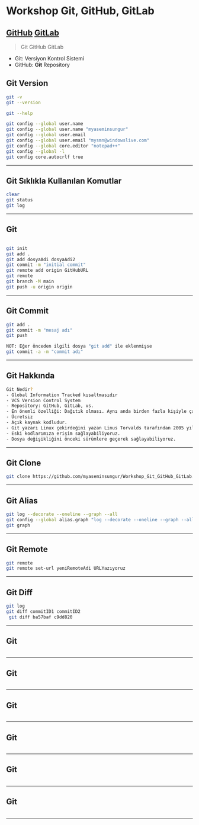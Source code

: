 # Workshop Git, GitHub, GitLab
[GitHub]()
[GitLab]()
---

 > Git
 > GitHub
 > GitLab

 - Git: Versiyon Kontrol Sistemi
 - GitHub: **Git** Repository


## Git Version
```sh
git -v
git --version

git --help

git config --global user.name
git config --global user.name "myaseminsungur"
git config --global user.email
git config --global user.email "mysmn@windowslive.com"
git config --global core.editor "notepad++"
git config --global -l
git config core.autocrlf true
```
---


## Git Sıklıkla Kullanılan Komutlar
```sh
clear
git status
git log
```
---


## Git
```sh

git init
git add .
git add dosyaAdi dosyaAdi2
git commit -m "initial commit"
git remote add origin GitHubURL
git remote
git branch -M main
git push -u origin origin

```
---


## Git Commit
```sh
git add .
git commit -m "mesaj adı"
git push

NOT: Eğer önceden ilgili dosya "git add" ile eklenmişse 
git commit -a -m "commit adı" 
```
---


## Git Hakkında
```sh
Git Nedir?
- Global Information Tracked kısaltmasıdır
- VCS Version Control System
- Repository: GitHub, GitLab, vs. 
- En önemli özelliği: Dağıtık olması. Aynı anda birden fazla kişiyle çalışabiliriz.
- Ücretsiz
- Açık kaynak kodludur. 
- Git yazarı Linux çekirdeğini yazan Linus Torvalds tarafından 2005 yılında yazılıyor.
- Eski kodlarımıza erişim sağlayabiliyoruz. 
- Dosya değişikliğini önceki sürümlere geçerek sağlayabiliyoruz.
```
---





## Git Clone
```sh
git clone https://github.com/myaseminsungur/Workshop_Git_GitHub_GitLab.git
```
---


## Git Alias
```sh
git log --decorate --oneline --graph --all
git config --global alias.graph "log --decorate --oneline --graph --all"
git graph
```
---


## Git Remote
```sh
git remote 
git remote set-url yeniRemoteAdi URLYazıyoruz

```
---


## Git Diff
```sh
git log
git diff commitID1 commitID2
 git diff ba57baf c9dd820

```
---

## Git
```sh

```
---

## Git
```sh

```
---

## Git
```sh

```
---

## Git
```sh

```
---

## Git
```sh

```
---

## Git
```sh

```
---


